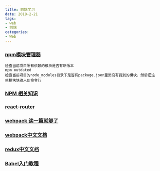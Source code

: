 ```yaml
---
title: 前端学习
date: 2018-2-21
tags:
- web
- 前端
categories:
- Web
---
```

### [npm模块管理器](http://javascript.ruanyifeng.com/nodejs/npm.html#toc14)
```
检查当前项目所有依赖的模块是否有新版本
npm outdated
检查当前项目的node_modules目录下是否有package.json里面没有提到的模块，然后把这些模块快输入到命令行
```
### [NPM 相关知识](https://github.com/wy-ei/notebook/issues/42#issuecomment-266946999)
### [react-router](https://medium.com/@pshrmn/a-simple-react-router-v4-tutorial-7f23ff27adf)
### [webpack 读一篇就够了](https://www.jianshu.com/p/42e11515c10f)
### [webpack中文文档](https://www.webpackjs.com/concepts/)
### [redux中文文档](http://cn.redux.js.org/)
### [Babel入门教程](http://www.ruanyifeng.com/blog/2016/01/babel.html)
